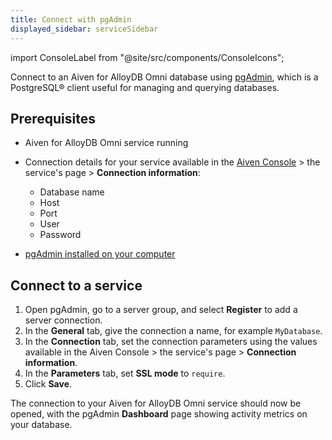 ```yaml
---
title: Connect with pgAdmin
displayed_sidebar: serviceSidebar
---
```


import ConsoleLabel from "@site/src/components/ConsoleIcons";

Connect to an Aiven for AlloyDB Omni database using [pgAdmin](https://www.pgadmin.org/), which is a PostgreSQL® client useful for managing and querying databases.

## Prerequisites

- Aiven for AlloyDB Omni service running
- Connection details for your service available in the
  [Aiven Console](https://console.aiven.io) > the service's <ConsoleLabel name="overview"/>
  page > **Connection information**:

  - Database name
  - Host
  - Port
  - User
  - Password

- [pgAdmin installed on your computer](https://www.pgadmin.org/download/)

## Connect to a service

1. Open pgAdmin, go to a server group, and select **Register** to add a server connection.
1. In the **General** tab, give the connection a name, for example `MyDatabase`.
1. In the **Connection** tab, set the connection parameters using the values available in
   the Aiven Console > the service's <ConsoleLabel name="overview"/> page >
   **Connection information**.
1. In the **Parameters** tab, set **SSL mode** to `require`.
1. Click **Save**.

The connection to your Aiven for AlloyDB Omni service should now be opened, with the
pgAdmin **Dashboard** page showing activity metrics on your database.
